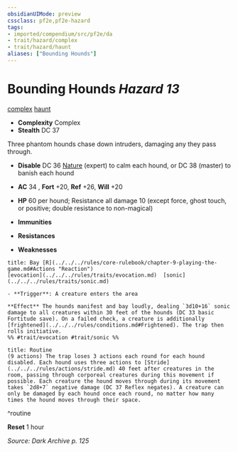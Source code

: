 ```yaml
---
obsidianUIMode: preview
cssclass: pf2e,pf2e-hazard
tags:
- imported/compendium/src/pf2e/da
- trait/hazard/complex
- trait/hazard/haunt
aliases: ["Bounding Hounds"]
---
```

# Bounding Hounds *Hazard 13*  
[complex](complex.md)  [haunt](haunt.md)  

- **Complexity** Complex
- **Stealth** DC 37  

Three phantom hounds chase down intruders, damaging any they pass through.

- **Disable** DC 36 [Nature](../../skills.md#Nature) (expert) to calm each hound, or DC 38 (master) to banish each hound  

- **AC** 34 , **Fort** +20, **Ref** +26, **Will** +20
- **HP** 60 per hound; Resistance all damage 10 (except force, ghost touch, or positive; double resistance to non-magical)
- **Immunities** 
- **Resistances** 
- **Weaknesses** 
     
```ad-embed-ability
title: Bay [R](../../../rules/core-rulebook/chapter-9-playing-the-game.md#Actions "Reaction")
[evocation](../../../rules/traits/evocation.md)  [sonic](../../../rules/traits/sonic.md)  

- **Trigger**: A creature enters the area

**Effect** The hounds manifest and bay loudly, dealing `3d10+16` sonic damage to all creatures within 30 feet of the hounds (DC 33 basic Fortitude save). On a failed check, a creature is additionally [frightened](../../../rules/conditions.md#Frightened). The trap then rolls initiative.  
%% #trait/evocation #trait/sonic %%
```

```ad-pf2-summary
title: Routine
(9 actions) The trap loses 3 actions each round for each hound disabled. Each hound uses three actions to [Stride](../../../rules/actions/stride.md) 40 feet after creatures in the room, passing through corporeal creatures during this movement if possible. Each creature the hound moves through during its movement takes `2d8+7` negative damage (DC 37 Reflex negates). A creature can only be damaged by each hound once each round, no matter how many times the hound moves through their space.
```
^routine

**Reset** 1 hour  

*Source: Dark Archive p. 125*
